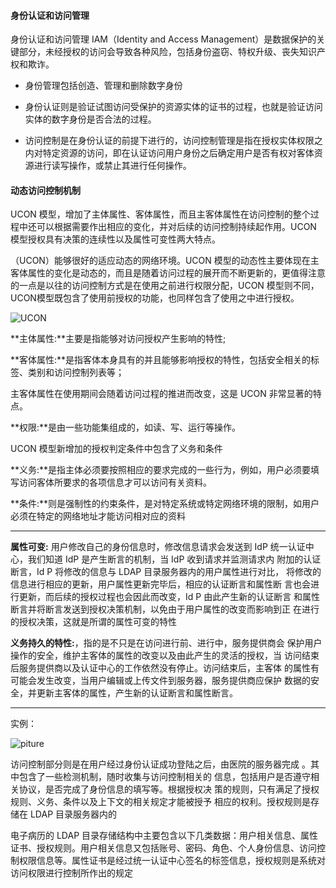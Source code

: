 #### 身份认证和访问管理
身份认证和访问管理 IAM（Identity and Access Management）是数据保护的关键部分，未经授权的访问会导致各种风险，包括身份盗窃、特权升级、丧失知识产权和欺诈。

+ 身份管理包括创造、管理和删除数字身份

+ 身份认证则是验证试图访问受保护的资源实体的证书的过程，也就是验证访问实体的数字身份是否合法的过程。

+ 访问控制是在身份认证的前提下进行的，访问控制管理是指在授权实体权限之内对特定资源的访问，即在认证访问用户身份之后确定用户是否有权对客体资源进行读写操作，或禁止其进行任何操作。

#### 动态访问控制机制

UCON 模型，增加了主体属性、客体属性，而且主客体属性在访问控制的整个过程中还可以根据需要作出相应的变化，并对后续的访问控制持续起作用。UCON 模型授权具有决策的连续性以及属性可变性两大特点。

（UCON）能够很好的适应动态的网络环境。UCON 模型的动态性主要体现在主客体属性的变化是动态的，而且是随着访问过程的展开而不断更新的，更值得注意的一点是以往的访问控制方式是在使用之前进行权限分配，UCON 模型则不同，UCON模型既包含了使用前授权的功能，也同样包含了使用之中进行授权。

![UCON](https://github.com/jennyzhang8800/FlowControl/blob/master/pictures/UCON.PNG)

**主体属性:**主要是指能够对访问授权产生影响的特性;

**客体属性:**是指客体本身具有的并且能够影响授权的特性，包括安全相关的标签、类别和访问控制列表等；

主客体属性在使用期间会随着访问过程的推进而改变，这是 UCON 非常显著的特点。

**权限:**是由一些功能集组成的，如读、写、运行等操作。

UCON 模型新增加的授权判定条件中包含了义务和条件

**义务:**是指主体必须要按照相应的要求完成的一些行为，例如，用户必须要填写访问客体所要求的各项信息才可以访问有关资料。

**条件:**则是强制性的约束条件，是对特定系统或特定网络环境的限制，如用户必须在特定的网络地址才能访问相对应的资料

------
**属性可变:** 用户修改自己的身份信息时，修改信息请求会发送到 IdP
统一认证中心，我们知道 IdP 是产生断言的机制，当 IdP 收到请求并监测请求内
附加的认证断言，Id P 将修改的信息与 LDAP 目录服务器内的用户属性进行对比，
将修改的信息进行相应的更新，用户属性更新完毕后，相应的认证断言和属性断
言也会进行更新，而后续的授权过程也会因此而改变，Id P 由此产生新的认证断言
和属性断言并将断言发送到授权决策机制，以免由于用户属性的改变而影响到正
在进行的授权决策，这就是所谓的属性可变的特性

**义务持久的特性:**，指的是不只是在访问进行前、进行中，服务提供商会
保护用户操作的安全，维护主客体的属性的改变以及由此产生的灵活的授权，当
访问结束后服务提供商以及认证中心的工作依然没有停止。访问结束后，主客体
的属性有可能会发生改变，当用户编辑或上传文件到服务器，服务提供商应保护
数据的安全，并更新主客体的属性，产生新的认证断言和属性断言。

----
实例：

![piture](https://github.com/jennyzhang8800/FlowControl/blob/master/pictures/%E7%94%B5%E5%AD%90%E7%97%85%E5%8E%86.PNG)

访问控制部分则是在用户经过身份认证成功登陆之后，由医院的服务器完成
。其中包含了一些检测机制，随时收集与访问控制相关的
信息，包括用户是否遵守相关协议，是否完成了身份信息的填写等。根据授权决
策的规则，只有满足了授权规则、义务、条件以及上下文的相关规定才能被授予
相应的权利。授权规则是存储在 LDAP 目录服务器内的

电子病历的 LDAP 目录存储结构中主要包含以下几类数据：用户相关信息、属性证书、授权规则。用户相关信息又包括账号、密码、角色、个人身份信息、访问控制权限信息等。属性证书是经过统一认证中心签名的标签信息，授权规则是系统对访问权限进行控制所作出的规定
